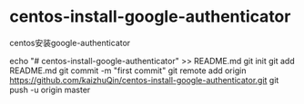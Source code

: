 # centos-install-google-authenticator
centos安装google-authenticator

echo "# centos-install-google-authenticator" >> README.md
git init
git add README.md
git commit -m "first commit"
git remote add origin https://github.com/kaizhuQin/centos-install-google-authenticator.git
git push -u origin master

